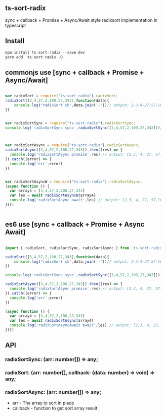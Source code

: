 ## ts-sort-radix

sync + callback + Promise + Async/Await style radixsort implementation in typescript

## Install

```js
npm install ts-sort-radix --save-dev
yarn add  ts-sort-radix -D
```


## commonjs use  [sync + callback + Promise + Async/Await]

```js

var radixSort = require("ts-sort-radix").radixSort;
radixSort([3,4,57,2,100,27,343],function(data){
    console.log("radixSort cb",data.join('-'))// output: 2-3-4-27-57-100-343
})


var radixSortSync = require("ts-sort-radix").radixSortSync;
console.log('radixSortSync sync',radixSortSync([3,4,57,2,100,27,343]))// output: [2,3, 4, 27, 57,100,343]



var radixSortAsync = require("ts-sort-radix").radixSortAsync;
radixSortAsync([3,4,57,2,100,27,343]).then((res) => {
  console.log('radixSortASync promise',res) // output: [2,3, 4, 27, 57,100,343]
}).catch((error) => {
  console.log('err',error)
})


var radixSortAsyncW = require("ts-sort-radix").radixSortAsync;
(async function () {
  var array4 = [3,4,57,2,100,27,343]
  var les = await radixSortAsyncW(array4)
  console.log('radixSortAsync await',les) // output: [2,3, 4, 27, 57,100,343]
})()



```

## es6 use  [sync + callback + Promise + Async Await]

```js 

import { radixSort, radixSortSync, radixSortAsync } from 'ts-sort-radix'

radixSort([3,4,57,2,100,27,343],function(data){
    console.log("radixSort cb",data.join('-'))// output: 2-3-4-27-57-100-343
})

console.log('radixSortSync sync',radixSortSync([3,4,57,2,100,27,343]))

radixSortAsync([3,4,57,2,100,27,343]).then((res) => {
  console.log('radixSortASync promise',res) // output: [2,3, 4, 27, 57,100,343]
}).catch((error) => {
  console.log('err',error)
})

(async function () {
  var array4 = [3,4,57,2,100,27,343]
  var les = await radixSortAsync(array4)
  console.log('radixSortAsyncAwait await',les) // output: [2,3, 4, 27, 57,100,343]
})()


```


## API
### radixSortSync: (arr: number[]) => any;
### radixSort: (arr: number[], callback: (data: number) => void) => any;
### radixSortAsync: (arr: number[]) => any;

- arr - The array to sort in place
- callback - function to get sort array result 